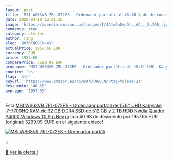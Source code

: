 ```yaml
---
layout: post
title: 'MSI WS63VR 7RL-072ES - Ordenador portáti al 40.68 % de descuento'
date: 2020-03-10 12:01:36
image: 'https://m.media-amazon.com/images/I/41twQnO+pDL._AC_._SL200_.jpg'
comments: true
category: ofertas
author: ring
slug: 'B076KNGGCN-es'
actualPrice: 1957.65 EUR
currency: EUR
price: 1957.65
comparePrice: 3299.99 EUR
prodname: 'MSI WS63VR 7RL-072ES - Ordenador portátil de 15.6" UHD  Kabylake i7-7700HQ  RAM de 32 GB DDR4  SSD de 512 GB y 2 TB HDD  Nvidia Quadro P4000  Windows 10 Pro  Negro'
country: 'es'
flag: '🇪🇸'
buyurl: 'https://www.amazon.es/dp/B076KNGGCN/?tag=tolees-21'
descuento: '40.68'
average: '1957.65'
---
```


Está [MSI WS63VR 7RL-072ES - Ordenador portátil de 15.6" UHD  Kabylake i7-7700HQ  RAM de 32 GB DDR4  SSD de 512 GB y 2 TB HDD  Nvidia Quadro P4000  Windows 10 Pro  Negro](https://www.amazon.es/dp/B076KNGGCN/?tag=tolees-21) con 40.68 de descuento por 1957.65 EUR (original: 3299.99 EUR) en el siguiente enlace!

[![MSI WS63VR 7RL-072ES - Ordenador portáti](https://m.media-amazon.com/images/I/41twQnO+pDL._AC_._SL200_.jpg)](https://www.amazon.es/dp/B076KNGGCN/?tag=tolees-21)

ℹ️:


[🛒 Ver la oferta!!](https://www.amazon.es/dp/B076KNGGCN/?tag=tolees-21)

